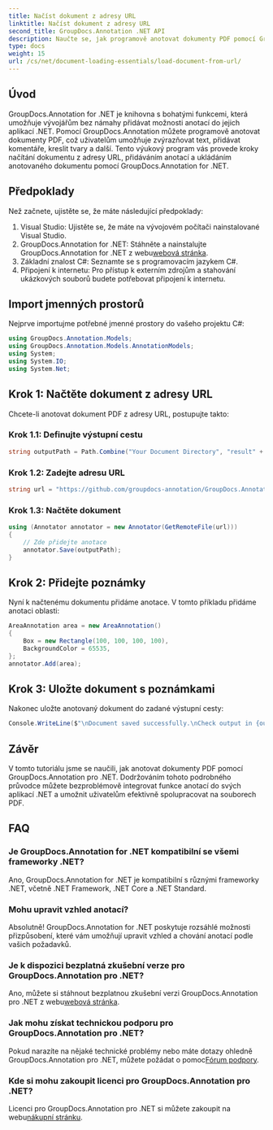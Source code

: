 ```yaml
---
title: Načíst dokument z adresy URL
linktitle: Načíst dokument z adresy URL
second_title: GroupDocs.Annotation .NET API
description: Naučte se, jak programově anotovat dokumenty PDF pomocí GroupDocs.Annotation pro .NET. Výukový program krok za krokem s příklady kódu.
type: docs
weight: 15
url: /cs/net/document-loading-essentials/load-document-from-url/
---
```

## Úvod
GroupDocs.Annotation for .NET je knihovna s bohatými funkcemi, která umožňuje vývojářům bez námahy přidávat možnosti anotací do jejich aplikací .NET. Pomocí GroupDocs.Annotation můžete programově anotovat dokumenty PDF, což uživatelům umožňuje zvýrazňovat text, přidávat komentáře, kreslit tvary a další. Tento výukový program vás provede kroky načítání dokumentu z adresy URL, přidáváním anotací a ukládáním anotovaného dokumentu pomocí GroupDocs.Annotation for .NET.
## Předpoklady
Než začnete, ujistěte se, že máte následující předpoklady:
1. Visual Studio: Ujistěte se, že máte na vývojovém počítači nainstalované Visual Studio.
2.  GroupDocs.Annotation for .NET: Stáhněte a nainstalujte GroupDocs.Annotation for .NET z webu[webová stránka](https://releases.groupdocs.com/annotation/net/).
3. Základní znalost C#: Seznamte se s programovacím jazykem C#.
4. Připojení k internetu: Pro přístup k externím zdrojům a stahování ukázkových souborů budete potřebovat připojení k internetu.

## Import jmenných prostorů
Nejprve importujme potřebné jmenné prostory do vašeho projektu C#:
```csharp
using GroupDocs.Annotation.Models;
using GroupDocs.Annotation.Models.AnnotationModels;
using System;
using System.IO;
using System.Net;
```
## Krok 1: Načtěte dokument z adresy URL
Chcete-li anotovat dokument PDF z adresy URL, postupujte takto:
### Krok 1.1: Definujte výstupní cestu
```csharp
string outputPath = Path.Combine("Your Document Directory", "result" + Path.GetExtension("input.pdf"));
```
### Krok 1.2: Zadejte adresu URL
```csharp
string url = "https://github.com/groupdocs-annotation/GroupDocs.Annotation-for-.NET/blob/master/Examples/Resources/SampleFiles/input.pdf?raw=true";
```
### Krok 1.3: Načtěte dokument
```csharp
using (Annotator annotator = new Annotator(GetRemoteFile(url)))
{
    // Zde přidejte anotace
    annotator.Save(outputPath);
}
```
## Krok 2: Přidejte poznámky
Nyní k načtenému dokumentu přidáme anotace. V tomto příkladu přidáme anotaci oblasti:
```csharp
AreaAnnotation area = new AreaAnnotation()
{
    Box = new Rectangle(100, 100, 100, 100),
    BackgroundColor = 65535,
};
annotator.Add(area);
```
## Krok 3: Uložte dokument s poznámkami
Nakonec uložte anotovaný dokument do zadané výstupní cesty:
```csharp
Console.WriteLine($"\nDocument saved successfully.\nCheck output in {outputPath}.");
```

## Závěr
V tomto tutoriálu jsme se naučili, jak anotovat dokumenty PDF pomocí GroupDocs.Annotation pro .NET. Dodržováním tohoto podrobného průvodce můžete bezproblémově integrovat funkce anotací do svých aplikací .NET a umožnit uživatelům efektivně spolupracovat na souborech PDF.

## FAQ
### Je GroupDocs.Annotation for .NET kompatibilní se všemi frameworky .NET?
Ano, GroupDocs.Annotation for .NET je kompatibilní s různými frameworky .NET, včetně .NET Framework, .NET Core a .NET Standard.
### Mohu upravit vzhled anotací?
Absolutně! GroupDocs.Annotation for .NET poskytuje rozsáhlé možnosti přizpůsobení, které vám umožňují upravit vzhled a chování anotací podle vašich požadavků.
### Je k dispozici bezplatná zkušební verze pro GroupDocs.Annotation pro .NET?
 Ano, můžete si stáhnout bezplatnou zkušební verzi GroupDocs.Annotation pro .NET z webu[webová stránka](https://releases.groupdocs.com/).
### Jak mohu získat technickou podporu pro GroupDocs.Annotation pro .NET?
 Pokud narazíte na nějaké technické problémy nebo máte dotazy ohledně GroupDocs.Annotation pro .NET, můžete požádat o pomoc[Fórum podpory](https://forum.groupdocs.com/c/annotation/10).
### Kde si mohu zakoupit licenci pro GroupDocs.Annotation pro .NET?
 Licenci pro GroupDocs.Annotation pro .NET si můžete zakoupit na webu[nákupní stránku](https://purchase.groupdocs.com/buy).